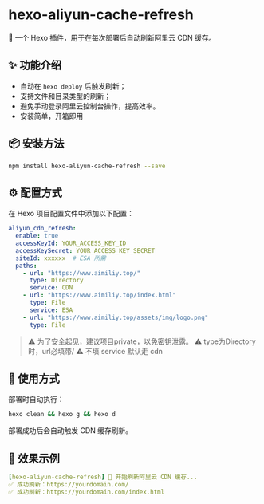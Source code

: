 # hexo-aliyun-cache-refresh

🚀 一个 Hexo 插件，用于在每次部署后自动刷新阿里云 CDN 缓存。

## ✨ 功能介绍

- 自动在 `hexo deploy` 后触发刷新；
- 支持文件和目录类型的刷新；
- 避免手动登录阿里云控制台操作，提高效率。
- 安装简单，开箱即用

## 📦 安装方法

```bash
npm install hexo-aliyun-cache-refresh --save
```

## ⚙️ 配置方式

在 Hexo 项目配置文件中添加以下配置：
```yaml
aliyun_cdn_refresh:
  enable: true
  accessKeyId: YOUR_ACCESS_KEY_ID
  accessKeySecret: YOUR_ACCESS_KEY_SECRET
  siteId: xxxxxx  # ESA 所需
  paths:
    - url: "https://www.aimiliy.top/"
      type: Directory
      service: CDN
    - url: "https://www.aimiliy.top/index.html"
      type: File
      service: ESA
    - url: "https://www.aimiliy.top/assets/img/logo.png"
      type: File
```
> ⚠️ 为了安全起见，建议项目private，以免密钥泄露。
> ⚠️ type为Directory时，url必填带/
> ⚠️ 不填 service 默认走 cdn

## 🚀 使用方式

部署时自动执行：
```bash
hexo clean && hexo g && hexo d
```

部署成功后会自动触发 CDN 缓存刷新。


## 🧪 效果示例
```yaml
[hexo-aliyun-cache-refresh] 🚀 开始刷新阿里云 CDN 缓存...
✅ 成功刷新：https://yourdomain.com/
✅ 成功刷新：https://yourdomain.com/index.html
```
